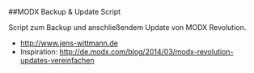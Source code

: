 ##MODX Backup & Update Script

Script zum Backup und anschließendem Update von MODX Revolution.

* <http://www.jens-wittmann.de>
* Inspiration: <http://de.modx.com/blog/2014/03/modx-revolution-updates-vereinfachen>
